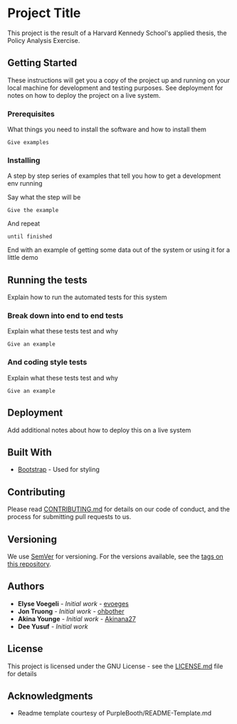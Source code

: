 # Project Title

This project is the result of a Harvard Kennedy School's applied thesis, the Policy Analysis Exercise.

## Getting Started

These instructions will get you a copy of the project up and running on your local machine for development and testing purposes. See deployment for notes on how to deploy the project on a live system.

### Prerequisites

What things you need to install the software and how to install them

```
Give examples
```

### Installing

A step by step series of examples that tell you how to get a development env running

Say what the step will be

```
Give the example
```

And repeat

```
until finished
```

End with an example of getting some data out of the system or using it for a little demo

## Running the tests

Explain how to run the automated tests for this system

### Break down into end to end tests

Explain what these tests test and why

```
Give an example
```

### And coding style tests

Explain what these tests test and why

```
Give an example
```

## Deployment

Add additional notes about how to deploy this on a live system

## Built With

* [Bootstrap](https://getbootstrap.com/) - Used for styling

## Contributing

Please read [CONTRIBUTING.md](https://gist.github.com/PurpleBooth/b24679402957c63ec426) for details on our code of conduct, and the process for submitting pull requests to us.

## Versioning

We use [SemVer](http://semver.org/) for versioning. For the versions available, see the [tags on this repository](https://github.com/your/project/tags).

## Authors

* **Elyse Voegeli** - *Initial work* - [evoeges](https://github.com/evoeges)
* **Jon Truong** - *Initial work* - [ohbother](https://github.com/ohbother)
* **Akina Younge** - *Initial work* - [Akinana27](https://github.com/Akinana27)
* **Dee Yusuf** - *Initial work*


## License

This project is licensed under the GNU License - see the [LICENSE.md](LICENSE.md) file for details

## Acknowledgments

* Readme template courtesy of PurpleBooth/README-Template.md
